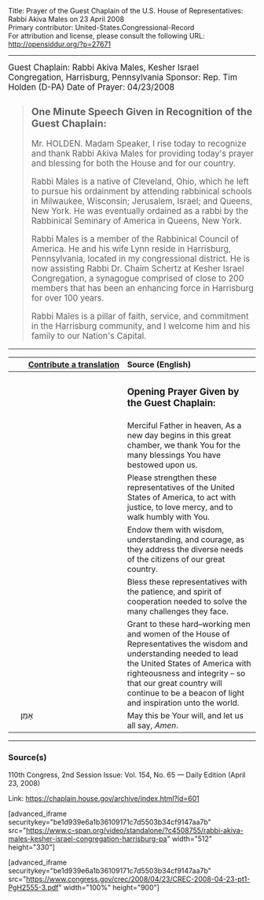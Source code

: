 <html>
<head></head>
<body>
Title: Prayer of the Guest Chaplain of the U.S. House of Representatives: Rabbi Akiva Males on 23 April 2008<br />
Primary contributor: United-States.Congressional-Record<br />
For attribution and license, please consult the following URL: <a href="http://opensiddur.org/?p=27671">http://opensiddur.org/?p=27671</a>
<p />
<hr />

<div class="english" style="font-size:1.2em;">
Guest Chaplain: Rabbi Akiva Males, Kesher Israel Congregation, Harrisburg, Pennsylvania
Sponsor: Rep. Tim Holden (D-PA)
Date of Prayer: 04/23/2008

<blockquote>
<h3>One Minute Speech Given in Recognition of the Guest Chaplain:</h3>

Mr. HOLDEN. Madam Speaker, I rise today to recognize and thank Rabbi Akiva Males for providing today's prayer and blessing for both the House and for our country.

Rabbi Males is a native of Cleveland, Ohio, which he left to pursue his ordainment by attending rabbinical schools in Milwaukee, Wisconsin; Jerusalem, Israel; and Queens, New York. He was eventually ordained as a rabbi by the Rabbinical Seminary of America in Queens, New York.

Rabbi Males is a member of the Rabbinical Council of America. He and his wife Lynn reside in Harrisburg, Pennsylvania, located in my congressional district. He is now assisting Rabbi Dr. Chaim Schertz at Kesher Israel Congregation, a synagogue comprised of close to 200 members that has been an enhancing force in Harrisburg for over 100 years.

Rabbi Males is a pillar of faith, service, and commitment in the Harrisburg community, and I welcome him and his family to our Nation's Capital.
</blockquote>
</div>

<hr />

<table style="margin-left: auto;margin-right: auto;" class="draggable">
<thead><tr><th id="x" style="text-align: right;"><a href="/contributing/upload/">Contribute a translation</a></th><th style="text-align: left;">Source (English)</th></tr></thead>
<tbody>
<tr><td style="vertical-align:top;" width="46%">
<div class="liturgy"><span lang="he">

</span></div></td>
 
<td style="vertical-align:top;" width="53%">
<div class="english">
<h3>Opening Prayer Given by the Guest Chaplain:</h3>
</div></td></tr>

<tr><td style="vertical-align:top;" width="46%">
<div class="liturgy"><span lang="he">

</span></div></td>
 
<td style="vertical-align:top;" width="53%">
<div class="english">
Merciful Father in heaven,
As a new day begins 
in this great chamber, 
we thank You 
for the many blessings 
You have bestowed upon us.
</div></td></tr>


<tr><td style="vertical-align:top;" width="46%">
<div class="liturgy"><span lang="he">

</span></div></td>
 
<td style="vertical-align:top;" width="53%">
<div class="english">
Please strengthen these representatives 
of the United States of America, 
to act with justice, 
to love mercy, 
and to walk humbly with You.
</div></td></tr>


<tr><td style="vertical-align:top;" width="46%">
<div class="liturgy"><span lang="he">

</span></div></td>
 
<td style="vertical-align:top;" width="53%">
<div class="english">
Endow them with wisdom, 
understanding, 
and courage, 
as they address the diverse needs 
of the citizens of our great country.
</div></td></tr>


<tr><td style="vertical-align:top;" width="46%">
<div class="liturgy"><span lang="he">

</span></div></td>
 
<td style="vertical-align:top;" width="53%">
<div class="english">
Bless these representatives 
with the patience, 
and spirit of cooperation 
needed to solve the many challenges they face.
</div></td></tr>


<tr><td style="vertical-align:top;" width="46%">
<div class="liturgy"><span lang="he">

</span></div></td>
 
<td style="vertical-align:top;" width="53%">
<div class="english">
Grant to these hard–working men and women 
of the House of Representatives 
the wisdom and understanding needed 
to lead the United States of America 
with righteousness and integrity – 
so that our great country 
will continue to be 
a beacon of light 
and inspiration 
unto the world.
</div></td></tr>


<tr><td style="vertical-align:top;" width="46%">
<div class="liturgy"><span lang="he">
&nbsp;
&nbsp;
אָמֵן׃
</span></div></td>
 
<td style="vertical-align:top;" width="53%">
<div class="english">
May this be Your will, 
and let us all say, 
<em>Amen</em>.
</div></td></tr>
</tbody></table>

<hr />

<h3>Source(s)</h3>

110th Congress, 2nd Session
Issue: Vol. 154, No. 65 — Daily Edition (April 23, 2008)

Link: <a href="https://chaplain.house.gov/archive/index.html?id=601">https://chaplain.house.gov/archive/index.html?id=601</a>

[advanced_iframe securitykey="be1d939e6a1b36109171c7d5503b34cf9147aa7b" src="https://www.c-span.org/video/standalone/?c4508755/rabbi-akiva-males-kesher-israel-congregation-harrisburg-pa" width="512" height="330"]

[advanced_iframe securitykey="be1d939e6a1b36109171c7d5503b34cf9147aa7b" src="https://www.congress.gov/crec/2008/04/23/CREC-2008-04-23-pt1-PgH2555-3.pdf" width="100%" height="900"]
</body>
</html>